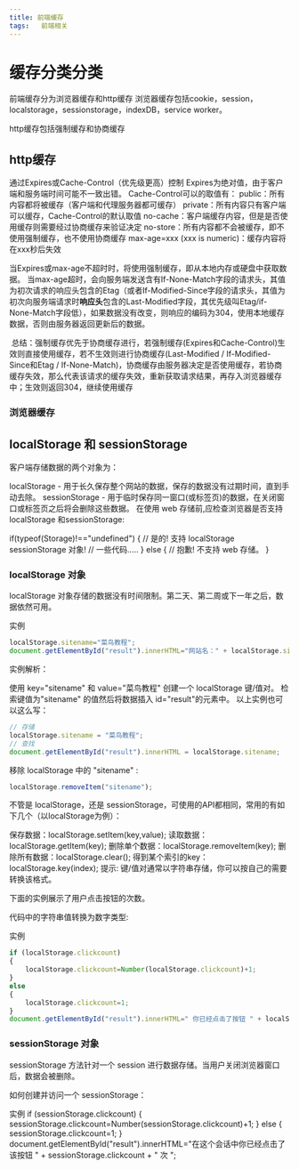 ```yaml
---
title: 前端缓存
tags:   前端相关
---
```

# 缓存分类分类

前端缓存分为浏览器缓存和http缓存
浏览器缓存包括cookie，session，localstorage，sessionstorage，indexDB，service worker。

http缓存包括强制缓存和协商缓存

## http缓存
通过Expires或Cache-Control（优先级更高）控制
Expires为绝对值，由于客户端和服务端时间可能不一致出错。
Cache-Control可以的取值有：
public：所有内容都将被缓存（客户端和代理服务器都可缓存）
private：所有内容只有客户端可以缓存，Cache-Control的默认取值
no-cache：客户端缓存内容，但是是否使用缓存则需要经过协商缓存来验证决定
no-store：所有内容都不会被缓存，即不使用强制缓存，也不使用协商缓存
max-age=xxx (xxx is numeric)：缓存内容将在xxx秒后失效

当Expires或max-age不超时时，将使用强制缓存，即从本地内存或硬盘中获取数据。
当max-age超时，会向服务端发送含有If-None-Match字段的请求头，其值为初次请求的响应头包含的Etag（或者If-Modified-Since字段的请求头，其值为初次向服务端请求时**响应头**包含的Last-Modified字段，其优先级叫Etag/if-None-Match字段低），如果数据没有改变，则响应的编码为304，使用本地缓存数据，否则由服务器返回更新后的数据。

 总结：强制缓存优先于协商缓存进行，若强制缓存(Expires和Cache-Control)生效则直接使用缓存，若不生效则进行协商缓存(Last-Modified / If-Modified-Since和Etag / If-None-Match)，协商缓存由服务器决定是否使用缓存，若协商缓存失效，那么代表该请求的缓存失效，重新获取请求结果，再存入浏览器缓存中；生效则返回304，继续使用缓存

<!-- 缓存小结（包含severice worker）
当浏览器要请求资源时

调用 Service Worker 的 fetch 事件响应
查看 memory cache
查看 disk cache。这里又细分：
如果有强制缓存且未失效，则使用强制缓存，不请求服务器。这时的状态码全部是 200
如果有强制缓存但已失效，使用对比缓存，比较后确定 304 还是 200
发送网络请求，等待网络响应
把响应内容存入 disk cache (如果 HTTP 头信息配置可以存的话)
把响应内容 的引用 存入 memory cache (无视 HTTP 头信息的配置)
把响应内容存入 Service Worker 的 Cache Storage (如果 Service Worker 的脚本调用了 cache.put()) -->

### 浏览器缓存

## localStorage 和 sessionStorage 
客户端存储数据的两个对象为：

localStorage - 用于长久保存整个网站的数据，保存的数据没有过期时间，直到手动去除。
sessionStorage - 用于临时保存同一窗口(或标签页)的数据，在关闭窗口或标签页之后将会删除这些数据。
在使用 web 存储前,应检查浏览器是否支持 localStorage 和sessionStorage:

if(typeof(Storage)!=="undefined")
{
    // 是的! 支持 localStorage  sessionStorage 对象!
    // 一些代码.....
} else {
    // 抱歉! 不支持 web 存储。
}

### localStorage 对象
localStorage 对象存储的数据没有时间限制。第二天、第二周或下一年之后，数据依然可用。

实例
```js
localStorage.sitename="菜鸟教程";
document.getElementById("result").innerHTML="网站名：" + localStorage.sitename;
```
实例解析：

使用 key="sitename" 和 value="菜鸟教程" 创建一个 localStorage 键/值对。
检索键值为"sitename" 的值然后将数据插入 id="result"的元素中。
以上实例也可以这么写：
```js
// 存储
localStorage.sitename = "菜鸟教程";
// 查找
document.getElementById("result").innerHTML = localStorage.sitename;
```
移除 localStorage 中的 "sitename" :
```js
localStorage.removeItem("sitename");
```
不管是 localStorage，还是 sessionStorage，可使用的API都相同，常用的有如下几个（以localStorage为例）：

保存数据：localStorage.setItem(key,value);
读取数据：localStorage.getItem(key);
删除单个数据：localStorage.removeItem(key);
删除所有数据：localStorage.clear();
得到某个索引的key：localStorage.key(index);
提示: 键/值对通常以字符串存储，你可以按自己的需要转换该格式。

下面的实例展示了用户点击按钮的次数。

代码中的字符串值转换为数字类型:

实例
```js
if (localStorage.clickcount)
{
    localStorage.clickcount=Number(localStorage.clickcount)+1;
}
else
{
    localStorage.clickcount=1;
}
document.getElementById("result").innerHTML=" 你已经点击了按钮 " + localStorage.clickcount + " 次 ";
```

### sessionStorage 对象
sessionStorage 方法针对一个 session 进行数据存储。当用户关闭浏览器窗口后，数据会被删除。

如何创建并访问一个 sessionStorage：

实例
if (sessionStorage.clickcount)
{
    sessionStorage.clickcount=Number(sessionStorage.clickcount)+1;
}
else
{
    sessionStorage.clickcount=1;
}
document.getElementById("result").innerHTML="在这个会话中你已经点击了该按钮 " + sessionStorage.clickcount + " 次 ";




